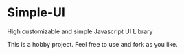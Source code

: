 # Simple-UI
High customizable and simple Javascript UI Library

This is a hobby project. Feel free to use and fork as you like.

